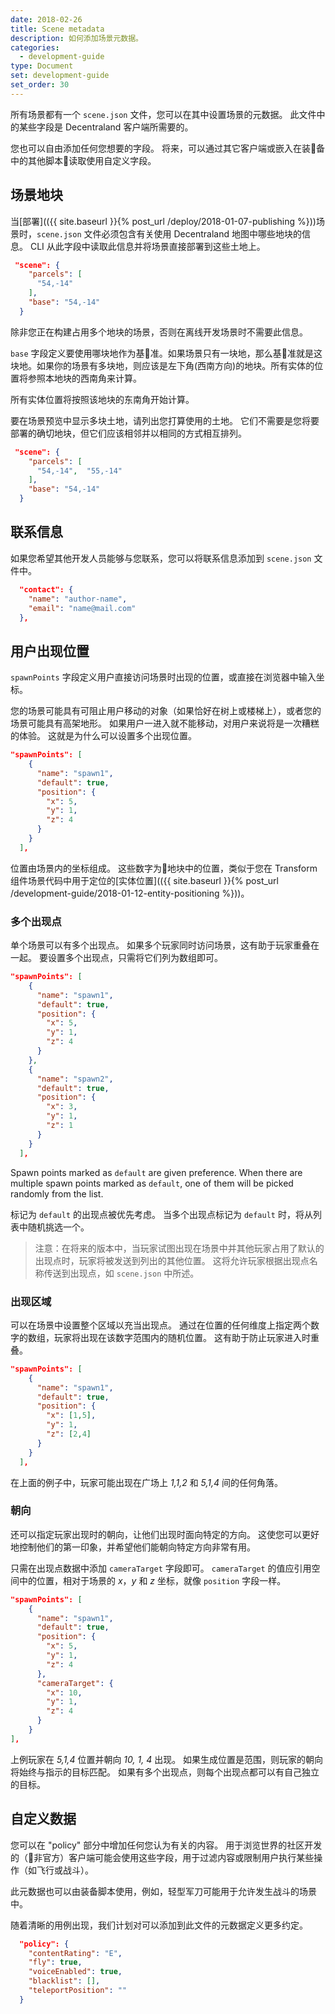 ```yaml
---
date: 2018-02-26
title: Scene metadata
description: 如何添加场景元数据。
categories:
  - development-guide
type: Document
set: development-guide
set_order: 30
---
```



所有场景都有一个 `scene.json` 文件，您可以在其中设置场景的元数据。 此文件中的某些字段是 Decentraland 客户端所需要的。

您也可以自由添加任何您想要的字段。 将来，可以通过其它客户端或嵌入在装备中的其他脚本读取使用自定义字段。

## 场景地块

当[部署](({{ site.baseurl }}{% post_url /deploy/2018-01-07-publishing %}))场景时，`scene.json` 文件必须包含有关使用 Decentraland 地图中哪些地块的信息。 CLI 从此字段中读取此信息并将场景直接部署到这些土地上。

```json
 "scene": {
    "parcels": [
      "54,-14"
    ],
    "base": "54,-14"
  }
```

除非您正在构建占用多个地块的场景，否则在离线开发场景时不需要此信息。

`base` 字段定义要使用哪块地作为基准。如果场景只有一块地，那么基准就是这块地。如果你的场景有多块地，则应该是左下角(西南方向)的地块。所有实体的位置将参照本地块的西南角来计算。

所有实体位置将按照该地块的东南角开始计算。

要在场景预览中显示多块土地，请列出您打算使用的土地。 它们不需要是您将要部署的确切地块，但它们应该相邻并以相同的方式相互排列。

```json
 "scene": {
    "parcels": [
      "54,-14",  "55,-14"
    ],
    "base": "54,-14"
  }
```


## 联系信息

如果您希望其他开发人员能够与您联系，您可以将联系信息添加到 `scene.json` 文件中。

```json
  "contact": {
    "name": "author-name",
    "email": "name@mail.com"
  },
```

## 用户出现位置

`spawnPoints` 字段定义用户直接访问场景时出现的位置，或直接在浏览器中输入坐标。

您的场景可能具有可阻止用户移动的对象（如果恰好在树上或楼梯上），或者您的场景可能具有高架地形。 如果用户一进入就不能移动，对用户来说将是一次糟糕的体验。 这就是为什么可以设置多个出现位置。

```json
"spawnPoints": [
    {
      "name": "spawn1",
      "default": true,
      "position": {
        "x": 5,
        "y": 1,
        "z": 4
      }
    }
  ],
```

位置由场景内的坐标组成。 这些数字为地块中的位置，类似于您在 Transform 组件场景代码中用于定位的[实体位置](({{ site.baseurl }}{% post_url /development-guide/2018-01-12-entity-positioning %}))。

### 多个出现点

单个场景可以有多个出现点。 如果多个玩家同时访问场景，这有助于玩家重叠在一起。 要设置多个出现点，只需将它们列为数组即可。


```json
"spawnPoints": [
    {
      "name": "spawn1",
      "default": true,
      "position": {
        "x": 5,
        "y": 1,
        "z": 4
      }
	},
	{
      "name": "spawn2",
      "default": true,
      "position": {
        "x": 3,
        "y": 1,
        "z": 1
      }
    }
  ],
```


Spawn points marked as `default` are given preference. When there are multiple spawn points marked as `default`, one of them will be picked randomly from the list.

标记为 `default` 的出现点被优先考虑。 当多个出现点标记为 `default` 时，将从列表中随机挑选一个。

> 注意：在将来的版本中，当玩家试图出现在场景中并其他玩家占用了默认的出现点时，玩家将被发送到列出的其他位置。 这将允许玩家根据出现点名称传送到出现点，如 `scene.json` 中所述。


### 出现区域

可以在场景中设置整个区域以充当出现点。 通过在位置的任何维度上指定两个数字的数组，玩家将出现在该数字范围内的随机位置。 这有助于防止玩家进入时重叠。


```json
"spawnPoints": [
    {
      "name": "spawn1",
      "default": true,
      "position": {
        "x": [1,5],
        "y": 1,
        "z": [2,4]
      }
    }
  ],
```

在上面的例子中，玩家可能出现在广场上 _1,1,2_ 和 _5,1,4_ 间的任何角落。

### 朝向

还可以指定玩家出现时的朝向，让他们出现时面向特定的方向。 这使您可以更好地控制他们的第一印象，并希望他们能朝向特定方向非常有用。

只需在出现点数据中添加 `cameraTarget` 字段即可。 `cameraTarget` 的值应引用空间中的位置，相对于场景的 _x_，_y_ 和 _z_ 坐标，就像 `position` 字段一样。


```json
"spawnPoints": [
    {
      "name": "spawn1",
      "default": true,
      "position": {
        "x": 5,
        "y": 1,
        "z": 4
      },
      "cameraTarget": {
        "x": 10,
        "y": 1,
        "z": 4
      }
    }
],
```

上例玩家在 _5,1,4_ 位置并朝向 _10, 1, 4_ 出现。 如果生成位置是范围，则玩家的朝向将始终与指示的目标匹配。 如果有多个出现点，则每个出现点都可以有自己独立的目标。

## 自定义数据

您可以在 "policy" 部分中增加任何您认为有关的内容。 用于浏览世界的社区开发的（非官方）客户端可能会使用这些字段，用于过滤内容或限制用户执行某些操作（如飞行或战斗）。

此元数据也可以由装备脚本使用，例如，轻型军刀可能用于允许发生战斗的场景中。

随着清晰的用例出现，我们计划对可以添加到此文件的元数据定义更多约定。

```json
  "policy": {
    "contentRating": "E",
    "fly": true,
    "voiceEnabled": true,
    "blacklist": [],
    "teleportPosition": ""
  }
```
